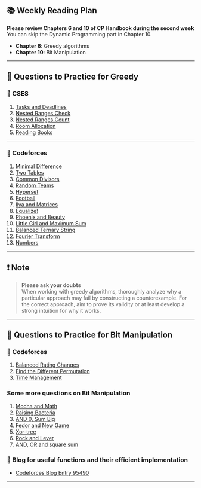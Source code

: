 ## 📚 Weekly Reading Plan

**Please review Chapters 6 and 10 of CP Handbook during the second week**  
You can skip the Dynamic Programming part in Chapter 10.

- **Chapter 6**: Greedy algorithms
- **Chapter 10**: Bit Manipulation
---

## 🧠 Questions to Practice for Greedy

### 🔹 CSES

1. [Tasks and Deadlines](https://cses.fi/problemset/task/1630)  
2. [Nested Ranges Check](https://cses.fi/problemset/task/2168)  
3. [Nested Ranges Count](https://cses.fi/problemset/task/2169)  
4. [Room Allocation](https://cses.fi/problemset/task/1164)  
5. [Reading Books](https://cses.fi/problemset/task/1631)  

---

### 🔹 Codeforces

1. [Minimal Difference](https://codeforces.com/contest/1257/problem/C)  
2. [Two Tables](https://codeforces.com/contest/1130/problem/B)  
3. [Common Divisors](https://codeforces.com/contest/1203/problem/B)  
4. [Random Teams](https://codeforces.com/contest/478/problem/B)  
5. [Hyperset](https://codeforces.com/contest/1422/problem/B)  
6. [Football](https://codeforces.com/contest/1425/problem/A)  
7. [Ilya and Matrices](https://codeforces.com/contest/313/problem/C)  
8. [Equalize!](https://codeforces.com/contest/337/problem/B)  
9. [Phoenix and Beauty](https://codeforces.com/contest/1348/problem/B)  
10. [Little Girl and Maximum Sum](https://codeforces.com/contest/276/problem/C)  
11. [Balanced Ternary String](https://codeforces.com/contest/1102/problem/D)  
12. [Fourier Transform](https://codeforces.com/contest/1186/problem/D)  
13. [Numbers](https://codeforces.com/contest/1338/problem/A)


---

## ❗️ Note

> **Please ask your doubts**  
> When working with greedy algorithms, thoroughly analyze why a particular approach may fail by constructing a counterexample. For the correct approach, aim to prove its validity or at least develop a strong intuition for why it works.

---

## 🧠 Questions to Practice for Bit Manipulation

### 🔹 Codeforces

1. [Balanced Rating Changes](https://codeforces.com/problemset/problem/2108/B)  
2. [Find the Different Permutation](https://codeforces.com/problemset/problem/2085/C)  
3. [Time Management](https://codeforces.com/problemset/problem/2074/C)

### Some more questions on Bit Manipulation

1. [Mocha and Math](https://codeforces.com/problemset/problem/1559/A)
2. [Raising Bacteria](https://codeforces.com/problemset/problem/579/A)
3. [AND 0, Sum Big](https://codeforces.com/problemset/problem/1514/B)
4. [Fedor and New Game](https://codeforces.com/problemset/problem/467/B)
5. [Xor-tree](https://codeforces.com/problemset/problem/430/C)
6. [Rock and Lever](https://codeforces.com/problemset/problem/1420/B)
7. [AND, OR and square sum](https://codeforces.com/problemset/problem/1368/D)

### 📘 Blog for useful functions and their efficient implementation

- [Codeforces Blog Entry 95490](https://codeforces.com/blog/entry/95490)



---
